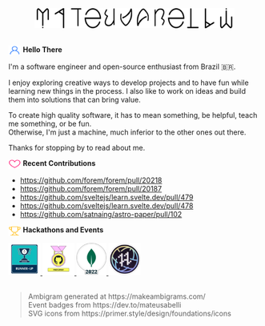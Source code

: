 <div align="center">
  <picture>
    <source
      srcset=".github/images/ambigram-light.png"
      media="(prefers-color-scheme: dark)"
    />
    <source
      srcset=".github/images/ambigram-dark.png"
      media="(prefers-color-scheme: light), (prefers-color-scheme: no-preference)"
    />
    <img width="400" height="40" src=".github/images/ambigram-dark.png" />
  </picture>
  
  <br>
  <br>
  
</div>

<p align="left">
  <img width="25" height="20" align="center" src=".github/icons/person.svg" />
  <strong>Hello There</strong>
</p>

I'm a software engineer and open-source enthusiast from Brazil :brazil:.

I enjoy exploring creative ways to develop projects and to have fun while learning new things in the process. I also like to work on ideas and build them into solutions that can bring value.

To create high quality software, it has to mean something, be helpful, teach me something, or be fun.<br>Otherwise, I'm just a machine, much inferior to the other ones out there.

Thanks for stopping by to read about me.

<p align="left">
  <img width="25" height="20" align="center" src=".github/icons/heart.svg" />
  <strong>Recent Contributions</strong>
</p>

- https://github.com/forem/forem/pull/20218
- https://github.com/forem/forem/pull/20187
- https://github.com/sveltejs/learn.svelte.dev/pull/479
- https://github.com/sveltejs/learn.svelte.dev/pull/478
- https://github.com/satnaing/astro-paper/pull/102

<p align="left">
  <img width="25" height="20" align="center" src=".github/icons/trophy.svg" />
  <strong>Hackathons and Events</strong>
</p>

<a href="https://dev.to/mateusabelli/prompteer-ai-prompts-engaging-comments-3h7o">
  <img width="64px" height="64px" src=".github/images/refine-dev-hackathon.webp" />
</a>
<a href="https://dev.to/mateusabelli/introducing-pull-request-tracker-a-github-action-3ijh">
  <img width="64px" height="64px" src=".github/images/github-dev-hackathon.webp" />
</a>
<a href="https://dev.to/mateusabelli/omedev-talk-to-developers-mongodb-atlas-hackathon-2022-on-dev-3n9k">
  <img width="60px" height="64px" src=".github/images/mongo-dev-hackathon.webp" />
</a>
<a href="https://hacktoberfest.com/">
  <img width="64px" height="64px" src=".github/images/hacktoberfest-2022-badge.webp" />
</a>

<br>
<br>

<blockquote>
  Ambigram generated at https://makeambigrams.com/ <br>
  Event badges from https://dev.to/mateusabelli <br>
  SVG icons from https://primer.style/design/foundations/icons <br>
</blockquote>
